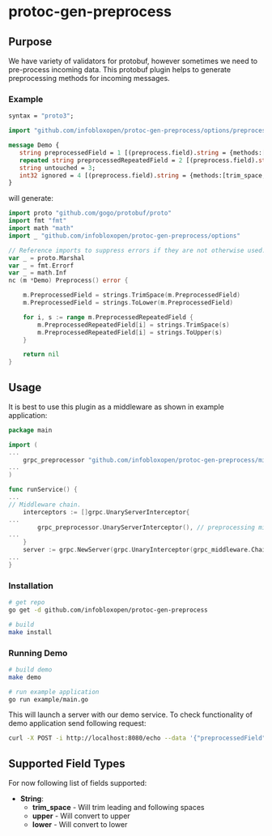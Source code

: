 # protoc-gen-preprocess

## Purpose

We have variety of validators for protobuf, however sometimes we need to pre-process incoming data. This protobuf plugin helps to generate preprocessing methods for incoming messages.

### Example

```protobuf
syntax = "proto3";

import "github.com/infobloxopen/protoc-gen-preprocess/options/preprocess.proto";

message Demo {
   string preprocessedField = 1 [(preprocess.field).string = {methods:[trim_space,lower]}];
   repeated string preprocessedRepeatedField = 2 [(preprocess.field).string = {methods:[trim_space,upper]}];
   string untouched = 3;
   int32 ignored = 4 [(preprocess.field).string = {methods:[trim_space,lower]}];
}

```

will generate:

```go
import proto "github.com/gogo/protobuf/proto"
import fmt "fmt"
import math "math"
import _ "github.com/infobloxopen/protoc-gen-preprocess/options"

// Reference imports to suppress errors if they are not otherwise used.
var _ = proto.Marshal
var _ = fmt.Errorf
var _ = math.Inf
nc (m *Demo) Preprocess() error {

    m.PreprocessedField = strings.TrimSpace(m.PreprocessedField)
    m.PreprocessedField = strings.ToLower(m.PreprocessedField)

    for i, s := range m.PreprocessedRepeatedField {
        m.PreprocessedRepeatedField[i] = strings.TrimSpace(s)
        m.PreprocessedRepeatedField[i] = strings.ToUpper(s)
    }

    return nil
}

```

## Usage

It is best to use this plugin as a middleware as shown in example application:

```go
package main

import (
...
    grpc_preprocessor "github.com/infobloxopen/protoc-gen-preprocess/middleware"
...
)

func runService() {
...
// Middleware chain.
    interceptors := []grpc.UnaryServerInterceptor{
...
        grpc_preprocessor.UnaryServerInterceptor(), // preprocessing middleware
...
    }
    server := grpc.NewServer(grpc.UnaryInterceptor(grpc_middleware.ChainUnaryServer(interceptors...)))
...
}

```

### Installation

```sh
# get repo
go get -d github.com/infobloxopen/protoc-gen-preprocess

# build
make install

```

### Running Demo

```sh
# build demo
make demo

# run example application
go run example/main.go
```

This will launch a server with our demo service. To check functionality of demo application send following request:

```sh
curl -X POST -i http://localhost:8080/echo --data '{"preprocessedField": "     Those spaces will be trimmed    ","untouched": " Notice how those spaces will be left as is    "}'
```

## Supported Field Types

For now following list of fields supported:

* **String**:
  * **trim_space** - Will trim leading and following spaces
  * **upper** - Will convert to upper
  * **lower** - Will convert to lower